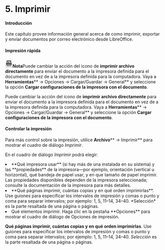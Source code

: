 
# 5. Imprimir

#### Introducción

Este capítulo provee información general acerca de como imprimir, exportar y enviar documentos por correo electrónico desde LibreOffice. 

#### **Impresión rápida**

![](https://raw.githubusercontent.com/catedu/libreOffice-la-suite-ofimatica-libre/master/img/Seleccion_211.1.png)<td width="16%" bgcolor="#94bd5e">**Nota**</td><td width="84%">Puede cambiar la acción del icono de **imprimir archivo directamente** para enviar el documento a la impresora definida para el documento en vez de a la impresora definida para la computadora. Vaya a **Herramientas**** → Opciones → Cargar/Guardar → General** y seleccione la opción **Cargar configuraciones de la impresora con el documento**.</td>

Puede cambiar la acción del icono de **imprimir archivo directamente** para enviar el documento a la impresora definida para el documento en vez de a la impresora definida para la computadora. Vaya a **Herramientas**** → Opciones → Cargar/Guardar → General** y seleccione la opción **Cargar configuraciones de la impresora con el documento**.

#### Controlar la impresión

Para más control sobre la impresión, utilice **Archivo**** → Imprimir** para mostrar el cuadro de diálogo *Imprimir*.

En el cuadro de diálogo *Imprimir* podrá elegir:

<li>
**Qué impresora usar** (si hay más de una instalada en su sistema) y las **propiedades** de la impresora—por ejemplo, orientación (vertical u horizontal), qué bandeja de papel usar, y en que tamaño de papel imprimir. Las propiedades disponibles dependen de la impresora seleccionada; consulte la documentación de la impresora para más detalles.
</li>
<li>
**Qué páginas imprimir, cuántas copias y en qué orden imprimirlas**. Use guiones para especificar los intervalos de impresión y comas o punto y coma para separar intervalos; por ejemplo: 1, 5, 11–14, 34–40. *Selección* es la parte resaltada de una página o páginas.
</li>
<li>
Qué elementos imprimir. Haga clic en la pestaña **Opciones** para mostrar el cuadro de diálogo de Opciones de impresión.
</li>

**Qué páginas imprimir, cuántas copias y en qué orden imprimirlas**. Use guiones para especificar los intervalos de impresión y comas o punto y coma para separar intervalos; por ejemplo: 1, 5, 11–14, 34–40. *Selección* es la parte resaltada de una página o páginas.

 

